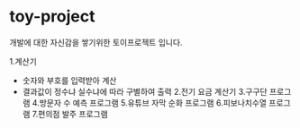 # toy-project
개발에 대한 자신감을 쌓기위한 토이프로젝트 입니다.

1.계산기
  - 숫자와 부호를 입력받아 계산
  - 결과값이 정수냐 실수냐에 따라 구별하여 출력
2.전기 요금 계산기
3.구구단 프로그램
4.방문자 수 예측 프로그램
5.유튜브 자막 순화 프로그램
6.피보나치수열 프로그램
7.편의점 발주 프로그램
